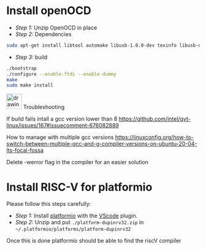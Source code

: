 # Install openOCD

* *Step 1:* Unzip OpenOCD in place
* *Step 2:* Dependencies
```bash
sudo apt-get install libtool automake libusb-1.0.0-dev texinfo libusb-dev libyaml-dev pkg-config
```
* *Step 3:* build
```bash
./bootstrap
./configure --enable-ftdi --enable-dummy
make
sudo make install
```
<img src="https://www.wowza.com/uploads/blog/icon-advanced-controls.png" alt="drawing" width="40"/> Troubleshooting

If build fails intall a gcc version lower than 8
https://github.com/intel/gvt-linux/issues/167#issuecomment-676082889

How to manage with multiple gcc versions
https://linuxconfig.org/how-to-switch-between-multiple-gcc-and-g-compiler-versions-on-ubuntu-20-04-lts-focal-fossa

Delete -werror flag in the compiler for an easier solution

# Install RISC-V for platformio
Please follow this steps carefully:

* *Step 1:* Install [platformio](https://platformio.org/install) with the [VScode](https://platformio.org/install/ide?install=vscode) plugin.
* *Step 2:* Unzip and put  `./platform-dupinrv32.zip` in `~/.platformio/platforms/platform-dupinrv32`

Once this is done platformio should be able to find the riscV compiler
